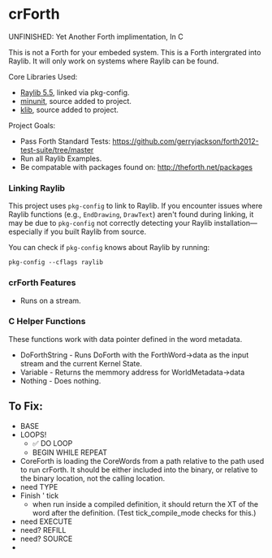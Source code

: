 # crForth
UNFINISHED: Yet Another Forth implimentation, In C

This is not a Forth for your embeded system. This is a Forth intergrated into Raylib. It will only work on systems where Raylib can be found.

Core Libraries Used:
* [Raylib 5.5](https://www.raylib.com/), linked via pkg-config.
* [minunit](https://github.com/siu/minunit/tree/master), source added to project.
* [klib](https://github.com/attractivechaos/klib), source added to project.


Project Goals: 
* Pass Forth Standard Tests: https://github.com/gerryjackson/forth2012-test-suite/tree/master
* Run all Raylib Examples.
* Be compatable with packages found on: http://theforth.net/packages


### Linking Raylib

This project uses `pkg-config` to link to Raylib. If you encounter issues where Raylib functions (e.g., `EndDrawing`, `DrawText`) aren't found during linking, it may be due to `pkg-config` not correctly detecting your Raylib installation—especially if you built Raylib from source.

You can check if `pkg-config` knows about Raylib by running:

```
pkg-config --cflags raylib
```



### crForth Features
* Runs on a stream.


### C Helper Functions

These functions work with data pointer defined in the word metadata.

* DoForthString - Runs DoForth with the ForthWord->data as the input stream and the current Kernel State.
* Variable - Returns the memmory address for WorldMetadata->data
* Nothing - Does nothing.




## To Fix:
* BASE
* LOOPS!
  * ✅ DO LOOP
  * BEGIN WHILE REPEAT
* CoreForth is loading the CoreWords from a path relative to the path used to run crForth. It should be either included into the binary, or relative to the binary location, not the calling location.
* need TYPE
* Finish ' tick
  * when run inside a compiled definition, it should return the XT of the word after the definition. (Test tick_compile_mode checks for this.)
* need EXECUTE
* need? REFILL
* need? SOURCE
* 



